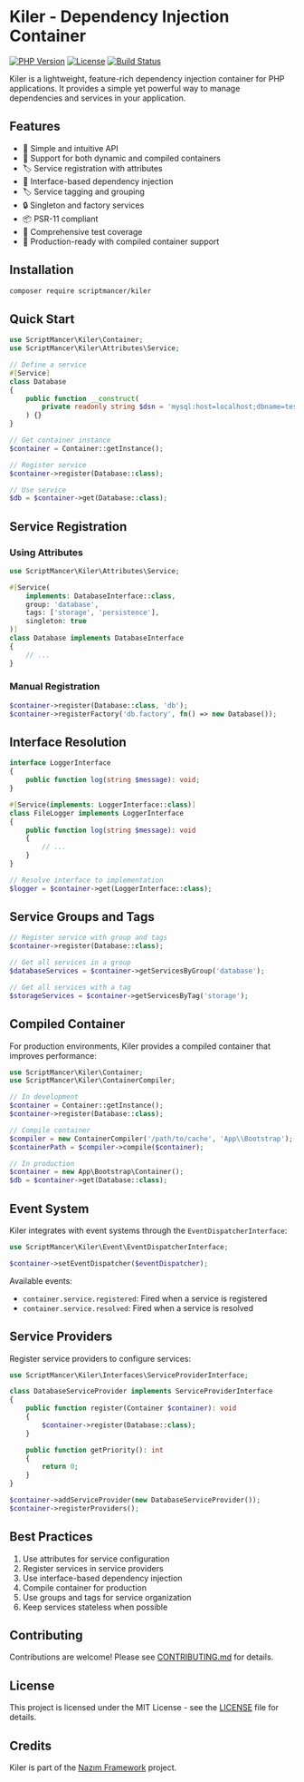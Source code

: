# Kiler - Dependency Injection Container

[![PHP Version](https://img.shields.io/badge/PHP-8.3%2B-blue.svg)](https://php.net)
[![License](https://img.shields.io/badge/license-MIT-green.svg)](LICENSE)
[![Build Status](https://img.shields.io/github/workflow/status/scriptmancer/kiler/CI)](https://github.com/scriptmancer/kiler/actions)

Kiler is a lightweight, feature-rich dependency injection container for PHP applications. It provides a simple yet powerful way to manage dependencies and services in your application.

## Features

- 🚀 Simple and intuitive API
- 🔄 Support for both dynamic and compiled containers
- 🏷️ Service registration with attributes
- 🔌 Interface-based dependency injection
- 🏷️ Service tagging and grouping
- 🔒 Singleton and factory services
- 📦 PSR-11 compliant
- 🧪 Comprehensive test coverage
- 🚀 Production-ready with compiled container support

## Installation

```bash
composer require scriptmancer/kiler
```

## Quick Start

```php
use ScriptMancer\Kiler\Container;
use ScriptMancer\Kiler\Attributes\Service;

// Define a service
#[Service]
class Database
{
    public function __construct(
        private readonly string $dsn = 'mysql:host=localhost;dbname=test'
    ) {}
}

// Get container instance
$container = Container::getInstance();

// Register service
$container->register(Database::class);

// Use service
$db = $container->get(Database::class);
```

## Service Registration

### Using Attributes

```php
use ScriptMancer\Kiler\Attributes\Service;

#[Service(
    implements: DatabaseInterface::class,
    group: 'database',
    tags: ['storage', 'persistence'],
    singleton: true
)]
class Database implements DatabaseInterface
{
    // ...
}
```

### Manual Registration

```php
$container->register(Database::class, 'db');
$container->registerFactory('db.factory', fn() => new Database());
```

## Interface Resolution

```php
interface LoggerInterface
{
    public function log(string $message): void;
}

#[Service(implements: LoggerInterface::class)]
class FileLogger implements LoggerInterface
{
    public function log(string $message): void
    {
        // ...
    }
}

// Resolve interface to implementation
$logger = $container->get(LoggerInterface::class);
```

## Service Groups and Tags

```php
// Register service with group and tags
$container->register(Database::class);

// Get all services in a group
$databaseServices = $container->getServicesByGroup('database');

// Get all services with a tag
$storageServices = $container->getServicesByTag('storage');
```

## Compiled Container

For production environments, Kiler provides a compiled container that improves performance:

```php
use ScriptMancer\Kiler\Container;
use ScriptMancer\Kiler\ContainerCompiler;

// In development
$container = Container::getInstance();
$container->register(Database::class);

// Compile container
$compiler = new ContainerCompiler('/path/to/cache', 'App\\Bootstrap');
$containerPath = $compiler->compile($container);

// In production
$container = new App\Bootstrap\Container();
$db = $container->get(Database::class);
```

## Event System

Kiler integrates with event systems through the `EventDispatcherInterface`:

```php
use ScriptMancer\Kiler\Event\EventDispatcherInterface;

$container->setEventDispatcher($eventDispatcher);
```

Available events:
- `container.service.registered`: Fired when a service is registered
- `container.service.resolved`: Fired when a service is resolved

## Service Providers

Register service providers to configure services:

```php
use ScriptMancer\Kiler\Interfaces\ServiceProviderInterface;

class DatabaseServiceProvider implements ServiceProviderInterface
{
    public function register(Container $container): void
    {
        $container->register(Database::class);
    }

    public function getPriority(): int
    {
        return 0;
    }
}

$container->addServiceProvider(new DatabaseServiceProvider());
$container->registerProviders();
```

## Best Practices

1. Use attributes for service configuration
2. Register services in service providers
3. Use interface-based dependency injection
4. Compile container for production
5. Use groups and tags for service organization
6. Keep services stateless when possible

## Contributing

Contributions are welcome! Please see [CONTRIBUTING.md](CONTRIBUTING.md) for details.

## License

This project is licensed under the MIT License - see the [LICENSE](LICENSE) file for details.

## Credits

Kiler is part of the [Nazım Framework](https://github.com/scriptmancer/nazim) project. 